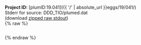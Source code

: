 **Project ID:** [plumID:19.041]({{ '/' | absolute_url }}eggs/19/041/)  
Stderr for source:  DDD_TIO/plumed.dat   
(download [zipped raw stdout](plumed.dat.plumed_master.stdout.txt.zip))  
{% raw %}
<pre>
</pre>
{% endraw %}
